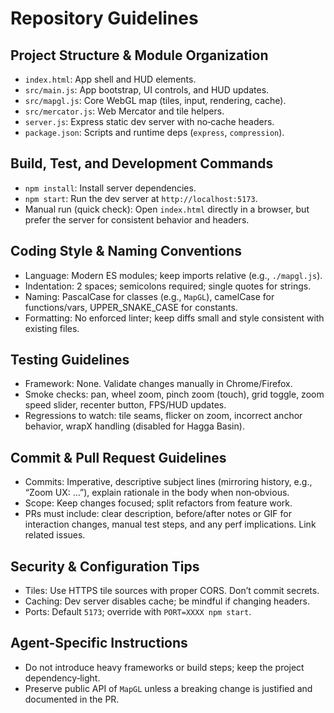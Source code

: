 # Repository Guidelines

## Project Structure & Module Organization

- `index.html`: App shell and HUD elements.
- `src/main.js`: App bootstrap, UI controls, and HUD updates.
- `src/mapgl.js`: Core WebGL map (tiles, input, rendering, cache).
- `src/mercator.js`: Web Mercator and tile helpers.
- `server.js`: Express static dev server with no‑cache headers.
- `package.json`: Scripts and runtime deps (`express`, `compression`).

## Build, Test, and Development Commands

- `npm install`: Install server dependencies.
- `npm start`: Run the dev server at `http://localhost:5173`.
- Manual run (quick check): Open `index.html` directly in a browser, but prefer the server for consistent behavior and headers.

## Coding Style & Naming Conventions

- Language: Modern ES modules; keep imports relative (e.g., `./mapgl.js`).
- Indentation: 2 spaces; semicolons required; single quotes for strings.
- Naming: PascalCase for classes (e.g., `MapGL`), camelCase for functions/vars, UPPER_SNAKE_CASE for constants.
- Formatting: No enforced linter; keep diffs small and style consistent with existing files.

## Testing Guidelines

- Framework: None. Validate changes manually in Chrome/Firefox.
- Smoke checks: pan, wheel zoom, pinch zoom (touch), grid toggle, zoom speed slider, recenter button, FPS/HUD updates.
- Regressions to watch: tile seams, flicker on zoom, incorrect anchor behavior, wrapX handling (disabled for Hagga Basin).

## Commit & Pull Request Guidelines

- Commits: Imperative, descriptive subject lines (mirroring history, e.g., “Zoom UX: …”), explain rationale in the body when non‑obvious.
- Scope: Keep changes focused; split refactors from feature work.
- PRs must include: clear description, before/after notes or GIF for interaction changes, manual test steps, and any perf implications. Link related issues.

## Security & Configuration Tips

- Tiles: Use HTTPS tile sources with proper CORS. Don’t commit secrets.
- Caching: Dev server disables cache; be mindful if changing headers.
- Ports: Default `5173`; override with `PORT=XXXX npm start`.

## Agent-Specific Instructions

- Do not introduce heavy frameworks or build steps; keep the project dependency‑light.
- Preserve public API of `MapGL` unless a breaking change is justified and documented in the PR.
